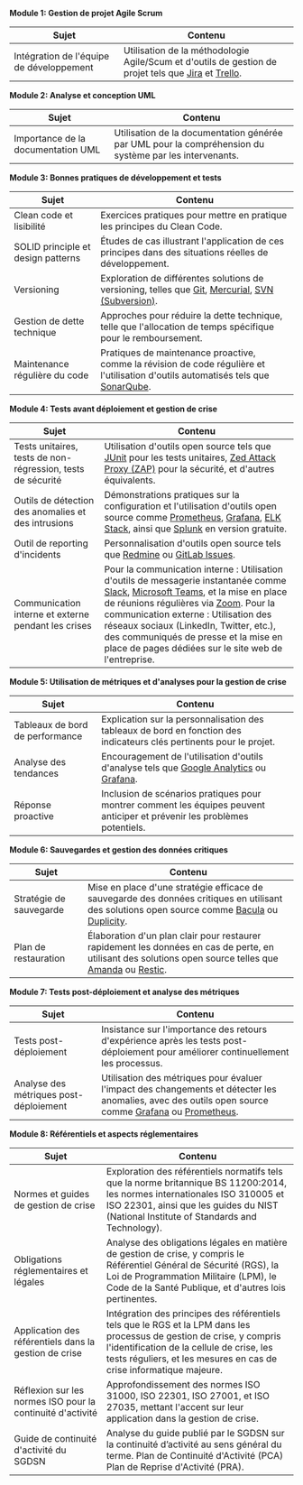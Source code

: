 **Module 1: Gestion de projet Agile Scrum**

| Sujet                                              | Contenu                                                                                                       |
|----------------------------------------------------|---------------------------------------------------------------------------------------------------------------|
| Intégration de l'équipe de développement           | Utilisation de la méthodologie Agile/Scum et d'outils de gestion de projet tels que [Jira](https://www.atlassian.com/software/jira) et [Trello](https://trello.com/).                                     |

**Module 2: Analyse et conception UML**

| Sujet                                | Contenu                                                                                          |
|--------------------------------------|--------------------------------------------------------------------------------------------------|
| Importance de la documentation UML   | Utilisation de la documentation générée par UML pour la compréhension du système par les intervenants. |

**Module 3: Bonnes pratiques de développement et tests**

| Sujet                                       | Contenu                                                                                                                                                                    |
|---------------------------------------------|----------------------------------------------------------------------------------------------------------------------------------------------------------------------------|
| Clean code et lisibilité                    | Exercices pratiques pour mettre en pratique les principes du Clean Code.                                                                                                   |
| SOLID principle et design patterns          | Études de cas illustrant l'application de ces principes dans des situations réelles de développement.                                                                    |
| Versioning                                  | Exploration de différentes solutions de versioning, telles que [Git](https://git-scm.com/), [Mercurial](https://www.mercurial-scm.org/), [SVN (Subversion)](https://subversion.apache.org/). |
| Gestion de dette technique                  | Approches pour réduire la dette technique, telle que l'allocation de temps spécifique pour le remboursement.                                                              |
| Maintenance régulière du code               | Pratiques de maintenance proactive, comme la révision de code régulière et l'utilisation d'outils automatisés tels que [SonarQube](https://www.sonarqube.org/).                  |

**Module 4: Tests avant déploiement et gestion de crise**

| Sujet                                      | Contenu                                                                                                                                                                 |
|--------------------------------------------|-------------------------------------------------------------------------------------------------------------------------------------------------------------------------|
| Tests unitaires, tests de non-régression, tests de sécurité | Utilisation d'outils open source tels que [JUnit](https://junit.org/) pour les tests unitaires, [Zed Attack Proxy (ZAP)](https://www.zaproxy.org/) pour la sécurité, et d'autres équivalents.   |
| Outils de détection des anomalies et des intrusions | Démonstrations pratiques sur la configuration et l'utilisation d'outils open source comme [Prometheus](https://prometheus.io/), [Grafana](https://grafana.com/), [ELK Stack](https://www.elastic.co/what-is/elk-stack), ainsi que [Splunk](https://www.splunk.com/) en version gratuite.  |
| Outil de reporting d'incidents             | Personnalisation d'outils open source tels que [Redmine](https://www.redmine.org/) ou [GitLab Issues](https://docs.gitlab.com/ee/user/project/issues/).                    |
| Communication interne et externe pendant les crises | Pour la communication interne : Utilisation d'outils de messagerie instantanée comme [Slack](https://slack.com/), [Microsoft Teams](https://www.microsoft.com/en/microsoft-teams/group-chat-software), et la mise en place de réunions régulières via [Zoom](https://zoom.us/). Pour la communication externe : Utilisation des réseaux sociaux (LinkedIn, Twitter, etc.), des communiqués de presse et la mise en place de pages dédiées sur le site web de l'entreprise.|

**Module 5: Utilisation de métriques et d'analyses pour la gestion de crise**

| Sujet                                 | Contenu                                                                                                                |
|---------------------------------------|------------------------------------------------------------------------------------------------------------------------|
| Tableaux de bord de performance       | Explication sur la personnalisation des tableaux de bord en fonction des indicateurs clés pertinents pour le projet.  |
| Analyse des tendances                 | Encouragement de l'utilisation d'outils d'analyse tels que [Google Analytics](https://analytics.google.com/) ou [Grafana](https://grafana.com/).                     |
| Réponse proactive                     | Inclusion de scénarios pratiques pour montrer comment les équipes peuvent anticiper et prévenir les problèmes potentiels.|

**Module 6: Sauvegardes et gestion des données critiques**

| Sujet                            | Contenu                                                                                                           |
|----------------------------------|-------------------------------------------------------------------------------------------------------------------|
| Stratégie de sauvegarde          | Mise en place d'une stratégie efficace de sauvegarde des données critiques en utilisant des solutions open source comme [Bacula](https://www.bacula.org/) ou [Duplicity](http://duplicity.nongnu.org/). |
| Plan de restauration              | Élaboration d'un plan clair pour restaurer rapidement les données en cas de perte, en utilisant des solutions open source telles que [Amanda](https://www.amanda.org/) ou [Restic](https://restic.net/).           |

**Module 7: Tests post-déploiement et analyse des métriques**

| Sujet                              | Contenu                                                                                                             |
|------------------------------------|---------------------------------------------------------------------------------------------------------------------|
| Tests post-déploiement              | Insistance sur l'importance des retours d'expérience après les tests post-déploiement pour améliorer continuellement les processus.                                               |
| Analyse des métriques post-déploiement | Utilisation des métriques pour évaluer l'impact des changements et détecter les anomalies, avec des outils open source comme [Grafana](https://grafana.com/) ou [Prometheus](https://prometheus.io/).                         |

**Module 8: Référentiels et aspects réglementaires**

| Sujet                                              | Contenu                                                                                                                         |
|----------------------------------------------------|---------------------------------------------------------------------------------------------------------------------------------|
| Normes et guides de gestion de crise                | Exploration des référentiels normatifs tels que la norme britannique BS 11200:2014, les normes internationales ISO 310005 et ISO 22301, ainsi que les guides du NIST (National Institute of Standards and Technology). |
| Obligations réglementaires et légales             | Analyse des obligations légales en matière de gestion de crise, y compris le Référentiel Général de Sécurité (RGS), la Loi de Programmation Militaire (LPM), le Code de la Santé Publique, et d'autres lois pertinentes.   |
| Application des référentiels dans la gestion de crise | Intégration des principes des référentiels tels que le RGS et la LPM dans les processus de gestion de crise, y compris l'identification de la cellule de crise, les tests réguliers, et les mesures en cas de crise informatique majeure.       |
| Réflexion sur les normes ISO pour la continuité d'activité | Approfondissement des normes ISO 31000, ISO 22301, ISO 27001, et ISO 27035, mettant l'accent sur leur application dans la gestion de crise.                                                   |
| Guide de continuité d'activité du SGDSN               | Analyse du guide publié par le SGDSN sur la continuité d’activité au sens général du terme. Plan de Continuité d'Activité (PCA) Plan de Reprise d'Activité (PRA).                             |
